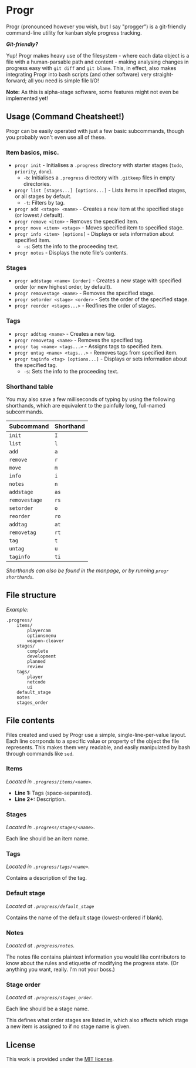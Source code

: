 # Progr
Progr (pronounced however you wish, but I say "progger") is a git-friendly command-line utility for kanban style progress tracking.

**_Git-friendly?_**

Yup! Progr makes heavy use of the filesystem - where each data object is a file with a human-parsable path and content - making analysing changes in progress easy with `git diff` and `git blame`. This, in effect, also makes integrating Progr into bash scripts (and other software) very straight-forward; all you need is simple file I/O!

**Note:** As this is alpha-stage software, some features might not even be implemented yet!

## Usage (Command Cheatsheet!)
Progr can be easily operated with just a few basic subcommands, though you probably won't even use all of these.

### Item basics, misc.
- `progr init` - Initialises a `.progress` directory with starter stages (`todo`, `priority`, `done`).
    - `-b`: Initialises a `.progress` directory with `.gitkeep` files in empty directories.
- `progr list [stages...] [options...]` - Lists items in specified stages, or all stages by default.
    - `-t`: Filters by tag.
- `progr add <stage> <name>` - Creates a new item at the specified stage (or lowest / default).
- `progr remove <item>` - Removes the specified item.
- `progr move <item> <stage>` - Moves specified item to specified stage.
- `progr info <item> [options]` - Displays or sets information about specified item.
    - `-s`: Sets the info to the proceeding text.
- `progr notes` - Displays the note file's contents.

### Stages
- `progr addstage <name> [order]` - Creates a new stage with specified order (or new highest order, by default).
- `progr removestage <name>` - Removes the specified stage.
- `progr setorder <stage> <order>` - Sets the order of the specified stage.
- `progr reorder <stages...>` - Redfines the order of stages.

### Tags
- `progr addtag <name>` - Creates a new tag.
- `progr removetag <name>` - Removes the specified tag.
- `progr tag <name> <tags...>` - Assigns tags to specified item.
- `progr untag <name> <tags...>` - Removes tags from specified item.
- `progr taginfo <tag> [options...]` - Displays or sets information about the specified tag.
    - `-s`: Sets the info to the proceeding text.

### Shorthand table
You may also save a few milliseconds of typing by using the following shorthands, which are equivalent to the painfully long, full-named subcommands.

| Subcommand    | Shorthand |
|---------------|-----------|
| `init`        | `I`       |
| `list`        | `l`       |
| `add`         | `a`       |
| `remove`      | `r`       |
| `move`        | `m`       |
| `info`        | `i`       |
| `notes`       | `n`       |
| `addstage`    | `as`      |
| `removestage` | `rs`      |
| `setorder`    | `o`       |
| `reorder`     | `ro`      |
| `addtag`      | `at`      |
| `removetag`   | `rt`      |
| `tag`         | `t`       |
| `untag`       | `u`       |
| `taginfo`     | `ti`      |

*Shorthands can also be found in the manpage, or by running `progr shorthands`.*

## File structure

*Example:*
```
.progress/
    items/
        playercam
        optionsmenu
        weapon-cleaver
    stages/
        complete
        development
        planned
        review
    tags/
        player
        netcode
        ui
    default_stage
    notes
    stages_order
```

## File contents
Files created and used by Progr use a simple, single-line-per-value layout. Each line corrponds to a specific value or property of the object the file represents. This makes them very readable, and easily manipulated by bash through commands like `sed`.

### Items
*Located in `.progress/items/<name>`.*

- **Line 1:** Tags (space-separated).
- **Line 2+:** Description.

### Stages
*Located in `.progress/stages/<name>`.*

Each line should be an item name.

### Tags
*Located in `.progress/tags/<name>`.*

Contains a description of the tag.

### Default stage
*Located at `.progress/default_stage`*

Contains the name of the default stage (lowest-ordered if blank).

### Notes
*Located at `.progress/notes`.*

The notes file contains plaintext information you would like contributors to know about the rules and etiquette of modifying the progress state. (Or anything you want, really. I'm not your boss.)

### Stage order
*Located at `.progress/stages_order`.*

Each line should be a stage name.

This defines what order stages are listed in, which also affects which stage a new item is assigned to if no stage name is given.

## License
This work is provided under the [MIT license](https://choosealicense.com/licenses/mit/).